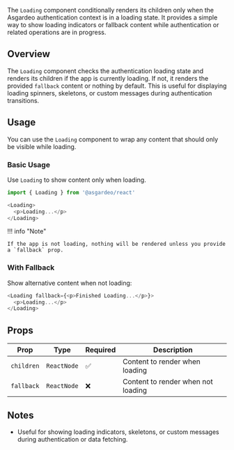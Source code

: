 The `Loading` component conditionally renders its children only when the Asgardeo authentication context is in a loading state. It provides a simple way to show loading indicators or fallback content while authentication or related operations are in progress.

## Overview

The `Loading` component checks the authentication loading state and renders its children if the app is currently loading. If not, it renders the provided `fallback` content or nothing by default. This is useful for displaying loading spinners, skeletons, or custom messages during authentication transitions.

## Usage

You can use the `Loading` component to wrap any content that should only be visible while loading.

### Basic Usage

Use `Loading` to show content only when loading.

```javascript title="Loading Example"
import { Loading } from '@asgardeo/react'

<Loading>
  <p>Loading...</p>
</Loading>
```

!!! info "Note"

    If the app is not loading, nothing will be rendered unless you provide a `fallback` prop.

### With Fallback

Show alternative content when not loading:

```javascript title="With Fallback"
<Loading fallback={<p>Finished Loading...</p>}>
  <p>Loading...</p>
</Loading>
```

## Props

| Prop       | Type        | Required | Description                                      |
|------------|-------------|----------|--------------------------------------------------|
| `children` | `ReactNode` | ✅       | Content to render when loading                   |
| `fallback` | `ReactNode` | ❌       | Content to render when not loading               |

## Notes

- Useful for showing loading indicators, skeletons, or custom messages during authentication or data fetching.
